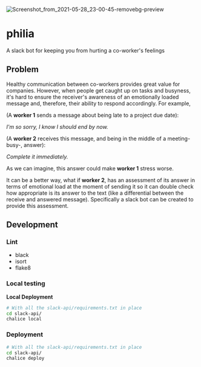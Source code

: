 ![Screenshot_from_2021-05-28_23-00-45-removebg-preview](https://user-images.githubusercontent.com/10764342/120056201-b7272780-c008-11eb-81a1-dccd1cfafff4.png)


# philia
A slack bot for keeping you from hurting a co-worker's feelings

## Problem

Healthy communication between co-workers provides great value for companies. However, when people get caught up on tasks and busyness, it's hard to ensure the receiver's awareness of an emotionally loaded message and, therefore, their ability to respond accordingly. For example,

(A **worker 1** sends a message about being late to a project due date):

*I'm so sorry, I know I should end by now.*

(A **worker 2** receives this message, and being in the middle of a meeting-busy-, answer):

*Complete it immediately.*

As we can imagine, this answer could make **worker 1** stress worse.

It can be a better way, what if **worker 2**, has an assessment of its answer in terms of emotional load at the moment of sending it so it can double check how appropriate is its answer to the text (like a differential between the receive and answered message). Specifically a slack bot can be created to provide this assessment.

## Development

### Lint

- black
- isort
- flake8

### Local testing

**Local Deployment**

```bash
# With all the slack-api/requirements.txt in place
cd slack-api/
chalice local
```

### Deployment

```bash
# With all the slack-api/requirements.txt in place
cd slack-api/
chalice deploy
```
